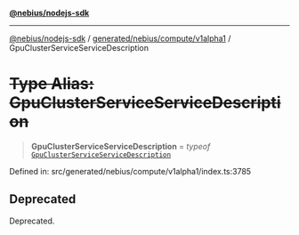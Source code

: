 [**@nebius/nodejs-sdk**](../../../../../README.md)

---

[@nebius/nodejs-sdk](../../../../../README.md) / [generated/nebius/compute/v1alpha1](../README.md) / GpuClusterServiceServiceDescription

# ~~Type Alias: GpuClusterServiceServiceDescription~~

> **GpuClusterServiceServiceDescription** = _typeof_ [`GpuClusterServiceServiceDescription`](../variables/GpuClusterServiceServiceDescription.md)

Defined in: src/generated/nebius/compute/v1alpha1/index.ts:3785

## Deprecated

Deprecated.
